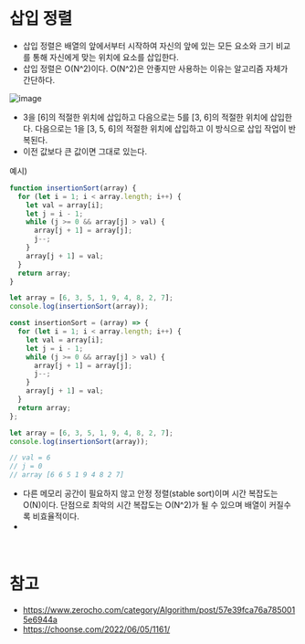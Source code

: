 # 삽입 정렬

- 삽입 정렬은 배열의 앞에서부터 시작하여 자신의 앞에 있는 모든 요소와 크기 비교를 통해 자신에게 맞는 위치에 요소를 삽입한다.
- 삽입 정렬은 O(N^2)이다. O(N^2)은 안좋지만 사용하는 이유는 알고리즘 자체가 간단하다.

![image](https://github.com/YuHyeonWook/TIL/assets/110236953/a7e3bdd5-91eb-4e9b-af88-39da724cb3d6)


- 3을 [6]의 적절한 위치에 삽입하고 다음으로는 5를 [3, 6]의 적절한 위치에 삽입한다. 다음으로는 1을 [3, 5, 6]의 적절한 위치에 삽입하고 이 방식으로 삽입 작업이 반복된다.
- 이전 값보다 큰 값이면 그대로 있는다.

예시)

```jsx
function insertionSort(array) {
  for (let i = 1; i < array.length; i++) {
    let val = array[i];
    let j = i - 1;
    while (j >= 0 && array[j] > val) {
      array[j + 1] = array[j];
      j--;
    }
    array[j + 1] = val;
  }
  return array;
}

let array = [6, 3, 5, 1, 9, 4, 8, 2, 7];
console.log(insertionSort(array));
```

```jsx
const insertionSort = (array) => {
  for (let i = 1; i < array.length; i++) {
    let val = array[i];
    let j = i - 1;
    while (j >= 0 && array[j] > val) {
      array[j + 1] = array[j];
      j--;
    }
    array[j + 1] = val;
  }
  return array;
};

let array = [6, 3, 5, 1, 9, 4, 8, 2, 7];
console.log(insertionSort(array));

// val = 6
// j = 0
// array [6 6 5 1 9 4 8 2 7]
```

- 다른 메모리 공간이 필요하지 않고 안정 정렬(stable sort)이며 시간 복잡도는 O(N)이다. 단점으로 최악의 시간 복잡도는 O(N^2)가 될 수 있으며 배열이 커질수록 비효율적이다.
-

<br>

# 참고

- https://www.zerocho.com/category/Algorithm/post/57e39fca76a7850015e6944a
- https://choonse.com/2022/06/05/1161/
